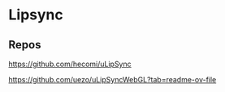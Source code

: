 # Lipsync

## Repos

https://github.com/hecomi/uLipSync

https://github.com/uezo/uLipSyncWebGL?tab=readme-ov-file


